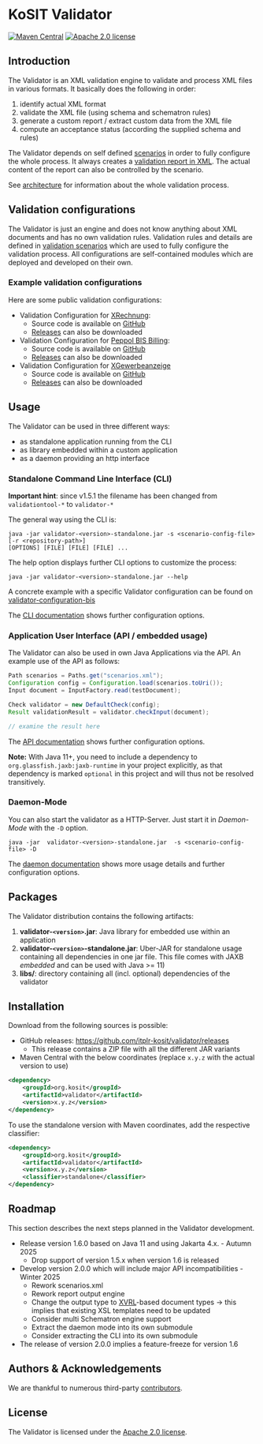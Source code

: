 # KoSIT Validator

[![Maven Central](https://img.shields.io/maven-central/v/org.kosit/validator)](https://central.sonatype.com/artifact/org.kosit/validator)
[![Apache 2.0 license](https://img.shields.io/badge/license-Apache%202-blue)](https://www.apache.org/licenses/LICENSE-2.0)


## Introduction

The Validator is an XML validation engine to validate and process XML files in various formats. It basically does the following in order:

1. identify actual XML format 
1. validate the XML file (using schema  and schematron rules)
1. generate a custom report / extract custom data from the XML file
1. compute an acceptance status (according the supplied schema and rules)

The Validator depends on self defined [scenarios](docs/configurations.md) in order to fully configure the whole process.
It always creates a [validation report in XML](docs/configurations.md#validators-report). The actual content of the report can also be controlled by the scenario.

See [architecture](docs/architecture.md) for information about the whole validation process.


## Validation configurations

The Validator is just an engine and does not know anything about XML documents and has no own validation rules.
Validation rules and details are defined in [validation scenarios](docs/configurations.md) which are used to fully configure the validation process.
All configurations are self-contained modules which are deployed and developed on their own.

### Example validation configurations

Here are some public validation configurations:

* Validation Configuration for [XRechnung](https://xeinkauf.de/xrechnung/):
  * Source code is available on [GitHub](https://github.com/itplr-kosit/validator-configuration-xrechnung)
  * [Releases](https://github.com/itplr-kosit/validator-configuration-xrechnung/releases) can also be downloaded
* Validation Configuration for [Peppol BIS Billing](https://docs.peppol.eu/poacc/billing/3.0/):
  * Source code is available on [GitHub](https://github.com/itplr-kosit/validator-configuration-bis)
  * [Releases](https://github.com/itplr-kosit/validator-configuration-bis/releases) can also be downloaded
* Validation Configuration for [XGewerbeanzeige](https://xgewerbeanzeige.de/)
  * Source code is available on [GitHub](https://github.com/itplr-kosit/validator-configuration-xgewerbeanzeige)
  * [Releases](https://github.com/itplr-kosit/validator-configuration-xgewerbeanzeige/releases) can also be downloaded

## Usage

The Validator can be used in three different ways:

* as standalone application running from the CLI
* as library embedded within a custom application
* as a daemon providing an http interface

### Standalone Command Line Interface (CLI)

**Important hint**: since v1.5.1 the filename has been changed from `validationtool-*` to `validator-*`

The general way using the CLI is:

```shell
java -jar validator-<version>-standalone.jar -s <scenario-config-file> [-r <repository-path>]
[OPTIONS] [FILE] [FILE] [FILE] ...
```

The help option displays further CLI options to customize the process:

```shell
java -jar validator-<version>-standalone.jar --help
```

A concrete example with a specific Validator configuration can be found on 
[validator-configuration-bis](https://github.com/itplr-kosit/validator-configuration-bis)

The [CLI documentation](./docs/cli.md) shows further configuration options.

### Application User Interface (API / embedded usage)

The Validator can also be used in own Java Applications via the API. An example use of the API as follows:

```java
Path scenarios = Paths.get("scenarios.xml");
Configuration config = Configuration.load(scenarios.toUri());
Input document = InputFactory.read(testDocument);

Check validator = new DefaultCheck(config);
Result validationResult = validator.checkInput(document);

// examine the result here
```

The  [API documentation](./docs/api.md) shows further configuration options.

**Note:** With Java 11+, you need to include a dependency to `org.glassfish.jaxb:jaxb-runtime` in your project explicitly,
as that dependency is marked `optional` in this project and will thus not be resolved transitively.

### Daemon-Mode

You can also start the validator as a HTTP-Server. Just start it in _Daemon-Mode_ with the `-D` option.

```shell
java -jar  validator-<version>-standalone.jar  -s <scenario-config-file> -D
```


The [daemon documentation](./docs/daemon.md) shows more usage details and further configuration options.

## Packages

The Validator distribution contains the following artifacts:

1. **validator-`<version>`.jar**: Java library for embedded use within an application
1. **validator-`<version>`-standalone.jar**: Uber-JAR for standalone usage containing all dependencies in one jar file. This file comes with JAXB *embedded* and can be used with Java >= 11)
1. **libs/**: directory containing all (incl. optional) dependencies of the validator

## Installation

Download from the following sources is possible:

* GitHub releases: https://github.com/itplr-kosit/validator/releases
    * This release contains a ZIP file with all the different JAR variants
* Maven Central with the below coordinates (replace `x.y.z` with the actual version to use)

```xml
<dependency>
    <groupId>org.kosit</groupId>
    <artifactId>validator</artifactId>
    <version>x.y.z</version>
</dependency>
```

To use the standalone version with Maven coordinates, add the respective classifier:

```xml
<dependency>
    <groupId>org.kosit</groupId>
    <artifactId>validator</artifactId>
    <version>x.y.z</version>
    <classifier>standalone</classifier>
</dependency>
```

## Roadmap

This section describes the next steps planned in the Validator development.

* Release version 1.6.0 based on Java 11 and using Jakarta 4.x. - Autumn 2025
    * Drop support of version 1.5.x when version 1.6 is released
* Develop version 2.0.0 which will include major API incompatibilities - Winter 2025 
    * Rework scenarios.xml
    * Rework report output engine
    * Change the output type to [XVRL](https://github.com/xproc/xvrl)-based document types &rarr; this implies that existing XSL templates need to be updated
    * Consider multi Schematron engine support
    * Extract the daemon mode into its own submodule
    * Consider extracting the CLI into its own submodule
* The release of version 2.0.0 implies a feature-freeze for version 1.6

## Authors & Acknowledgements

We are thankful to numerous third-party [contributors](https://github.com/itplr-kosit/validator/graphs/contributors).

## License

The Validator is licensed under the [Apache 2.0 license](https://www.apache.org/licenses/LICENSE-2.0).
